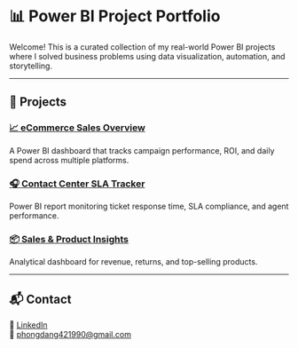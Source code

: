 # 📊 Power BI Project Portfolio

Welcome! This is a curated collection of my real-world Power BI projects where I solved business problems using data visualization, automation, and storytelling.

---

## 🔹 Projects
### [📈 eCommerce Sales Overview](./ecommerce-roi-dashboard/)
A Power BI dashboard that tracks campaign performance, ROI, and daily spend across multiple platforms.

### [🎧 Contact Center SLA Tracker](./contact-center-sla/)
Power BI report monitoring ticket response time, SLA compliance, and agent performance.

### [📦 Sales & Product Insights](./sales-insights/)
Analytical dashboard for revenue, returns, and top-selling products.


---

## 📬 Contact

💼 [LinkedIn](https://linkedin.com/in/your-profile)  
📧 phongdang421990@gmail.com

